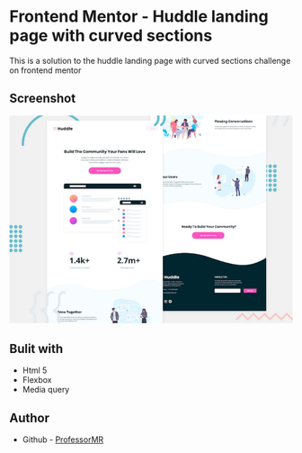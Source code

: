 # Frontend Mentor - Huddle landing page with curved sections

This is a solution to the huddle landing page with curved sections challenge on frontend mentor

## Screenshot

![Header/intro section for the Huddle landing page with curved sections](./design/desktop-preview.jpg)

## Bulit with

- Html 5
- Flexbox
- Media query

## Author

- Github - [ProfessorMR](https://github.com/ProfessorMR/)
